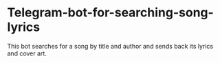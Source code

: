 # Telegram-bot-for-searching-song-lyrics
This bot searches for a song by title and author and sends back its lyrics and cover art.
